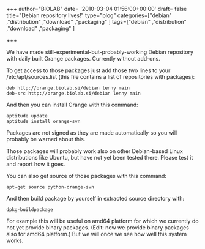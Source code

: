 +++
author="BIOLAB"
date= '2010-03-04 01:56:00+00:00'
draft= false
title="Debian repository lives!"
type="blog"
categories=["debian" ,"distribution" ,"download" ,"packaging" ]
tags=["debian" ,"distribution" ,"download" ,"packaging" ]

+++

We have made still-experimental-but-probably-working Debian repository with daily built Orange packages. Currently without add-ons.

To get access to those packages just add those two lines to your /etc/apt/sources.list (this file contains a list of repositories with packages):

    
    deb http://orange.biolab.si/debian lenny main
    deb-src http://orange.biolab.si/debian lenny main


And then you can install Orange with this command:

    
    aptitude update
    aptitude install orange-svn


Packages are not signed as they are made automatically so you will probably be warned about this.

Those packages will probably work also on other Debian-based Linux distributions like Ubuntu, but have not yet been tested there. Please test it and report how it goes.

You can also get source of those packages with this command:
    
    apt-get source python-orange-svn


And then build package by yourself in extracted source directory with:

    
    dpkg-buildpackage


For example this will be useful on amd64 platform for which we currently do not yet provide binary packages. (Edit: now we provide binary packages also for amd64 platform.) But we will once we see how well this system works.
